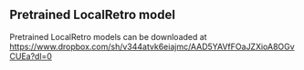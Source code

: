 ## Pretrained LocalRetro model

Pretrained LocalRetro models can be downloaded at https://www.dropbox.com/sh/v344atvk6eiajmc/AAD5YAVfFOaJZXioA8OGvCUEa?dl=0